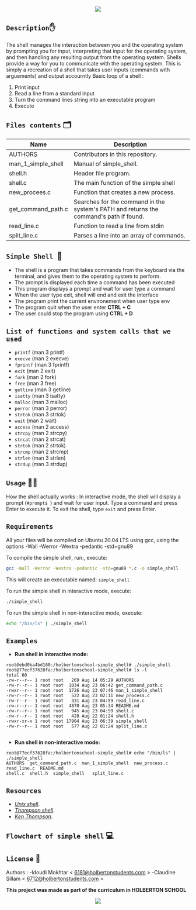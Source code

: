 <p align="center">
  <img src="https://user-images.githubusercontent.com/124044887/234376390-71b16d1b-d8ae-49cf-9f5f-5fa52a350d0c.png"/>
        </p>





## `Description`:hand:
The shell manages the interaction between you and the operating system by prompting you for input, interpreting that input for the operating system, and then handling any resulting output from the operating system.
Shells provide a way for you to communicate with the operating system.
This is simply a recreation of a shell that takes user inputs (commands with arguements) and output accourntly
Basic loop of a shell :
1. Print input
2. Read a line from a standard input
3. Turn the command lines string into an executable program
4. Execute

## `Files contents` :card_index_dividers:

| Name | Description |
| ------------------------------ | -------------------------------------------- |
| AUTHORS | Contributors in this repository.|
| man_1_simple_shell | Manual of simple_shell. |
| shell.h | Header file program. |
| shell.c | The main function of the simple shell |
| new_procees.c | Function that creates a new process. |
| get_command_path.c | Searches for the command in the system's PATH and returns the command's path if found. |
| read_line.c | Function to read a line from stdin |
| split_line.c | Parses a line into an array of commands. |

## `Simple Shell `🐚

- The shell is a program that takes commands from the keyboard via the terminal, and gives them to the operating system to perform.
- The prompt is displayed each time a command has been executed
- This program displays a prompt and wait for user type a command
- When the user type exit, shell will end and exit the interface
- The program print the current environement when user type env
- The program quit when the user enter **CTRL + C**
- The user could stop the program using **CTRL  + D**


## `List of functions and system calls that we used`

* ```printf``` (man 3 printf)
* ```execve``` (man 2 execve)
* ```fprintf``` (man 3 fprintf)
* ```exit``` (man 2 exit)
* ```fork``` (man 2 fork)
* ```free``` (man 3 free)
* ```getline``` (man 3 getline)
* ```isatty``` (man 3 isatty)
* ```malloc``` (man 3 malloc)
* ```perror``` (man 3 perror)
* ```strtok``` (man 3 strtok)
* ```wait``` (man 2 wait)
* ```access``` (man 2 access)
* ```strcpy``` (man 2 strcpy)
* ```strcat``` (man 2 strcat)
* ```strtok``` (man 2 strtok)
* ```strcmp``` (man 2 strcmp)
* ```strlen``` (man 3 strlen)
* ```strdup``` (man 3 strdup)

## `Usage` :man_technologist:

How the shell actually works :
In interactive mode, the shell will display a prompt (`#prompt$ `) and wait for user input. Type a command and press Enter to execute it. To exit the shell, type `exit` and press Enter.

## `Requirements`
All your files will be compiled on Ubuntu 20.04 LTS using gcc, using the options -Wall -Werror -Wextra -pedantic -std=gnu89

To compile the simple shell, run:, execute:
```bash
gcc -Wall -Werror -Wextra -pedantic -std=gnu89 *.c -o simple_shell
```

This will create an executable named: ```simple_shell```

To run the simple shell in interactive mode, execute:
```bash
./simple_shell
```

To run the simple shell in non-interactive mode, execute:
```bash
echo "/bin/ls" | ./simple_shell
```

## `Examples`

* **Run shell in interactive mode:**

```
root@ebd0ba4bd160:/holbertonschool-simple_shell# ./simple_shell
root@77ecf37628fa:/holbertonschool-simple_shell# ls -l
total 60
-rw-r--r-- 1 root root   269 Aug 14 05:29 AUTHORS
-rw-r--r-- 1 root root  1034 Aug 23 06:42 get_command_path.c
-rwxr--r-- 1 root root  1726 Aug 23 07:46 man_1_simple_shell
-rw-r--r-- 1 root root   522 Aug 23 02:11 new_process.c
-rw-r--r-- 1 root root   331 Aug 23 04:59 read_line.c
-rw-r--r-- 1 root root  4870 Aug 23 05:34 README.md
-rw-r--r-- 1 root root   945 Aug 23 04:59 shell.c
-rw-r--r-- 1 root root   420 Aug 22 01:24 shell.h
-rwxr-xr-x 1 root root 17904 Aug 23 06:39 simple_shell
-rw-r--r-- 1 root root   577 Aug 22 01:24 split_line.c   


```
* **Run shell in non-interactive mode:**
```
root@77ecf37628fa:/holbertonschool-simple_shell# echo "/bin/ls" | ./simple_shell
AUTHORS  get_command_path.c  man_1_simple_shell  new_process.c  read_line.c  README.md                                                                                                                                                                                         shell.c  shell.h  simple_shell   split_line.c

```

## `Resources`

* [*Unix shell*](https://intranet.hbtn.io/rltoken/McTQ6qvcqZZQlZtZdjdVnQ).
* [*Thompson shell*](https://intranet.hbtn.io/rltoken/FLRzIA3zLln5XV7erPHgsQ).
* [*Ken Thompson*](https://intranet.hbtn.io/rltoken/Pzs_A3Wo6LTHE8WX_uKiWg).

## `Flowchart of simple shell` :computer:



## `License` :busts_in_silhouette:
Authors :
-Idoudi Mokhtar  < 6181@holbertonstudents.com >
-Claudine Sillam < 6712@holbertonstudents.com >

**This project was made as part of the curriculum in HOLBERTON SCHOOL**

<p align="center">
  <a href="https://www.holbertonschool.com/"target="_blank"><img src="https://user-images.githubusercontent.com/97880395/181658846-6e76edce-7d56-4abe-8c62-228479bde436.png" </a>
        </p>
	
